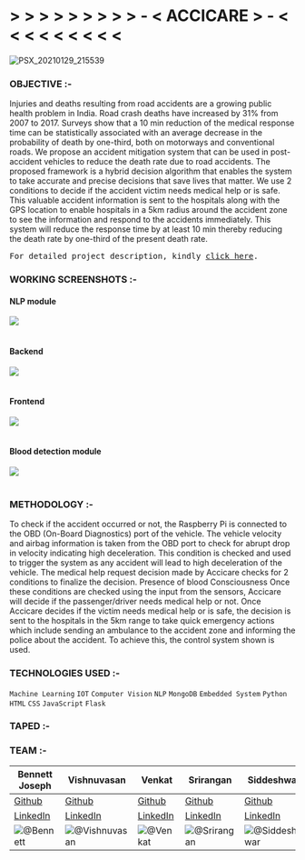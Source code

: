 # > > > > > > > > > - < ACCICARE > - < < < < < < < < <

![PSX_20210129_215539](https://user-images.githubusercontent.com/64918181/186962876-42c2bd30-34a3-442a-af38-377639874e2f.png "abc")

### OBJECTIVE :-

Injuries and deaths resulting from road accidents are a growing public health problem in India. Road crash deaths have increased by 31% from 2007 to 2017. Surveys show that a 
10 min reduction of the medical response time can be statistically associated with an average 
decrease in the probability of death by one-third, both on motorways and conventional roads. We 
propose an accident mitigation system that can be used in post-accident vehicles to reduce the 
death rate due to road accidents. The proposed framework is a hybrid decision algorithm that 
enables the system to take accurate and precise decisions that save lives that matter. We use 2 
conditions to decide if the accident victim needs medical help or is safe. This valuable accident 
information is sent to the hospitals along with the GPS location to enable hospitals in a 5km 
radius around the accident zone to see the information and respond to the accidents immediately. 
This system will reduce the response time by at least 10 min thereby reducing the death rate by 
one-third of the present death rate.
<pre>For detailed project description, kindly <a href="https://docs.google.com/document/d/1bpxX9G5cddCNAQdMuopLMRYfakJPcGxBzKy6H3qe60M/edit">click here</a>.</pre>


### WORKING SCREENSHOTS :-

#### NLP module
![](https://user-images.githubusercontent.com/64918181/186961190-5c31c06e-9cc9-4e72-b38d-f3bb26f09871.png)
<br>
<br>
#### Backend
![](https://user-images.githubusercontent.com/64918181/186962455-0cd22377-2764-475e-bf57-5101b74282a5.png)
<br>
<br>
#### Frontend
![](https://user-images.githubusercontent.com/64918181/186962864-18ded5a5-5619-4487-a67f-f3081dc71cb1.png)
<br>
<br>
#### Blood detection module
![](https://user-images.githubusercontent.com/64918181/186962470-5333adc6-b6a1-4f4c-b262-8c50fa3e75e9.png)
<br>
<br>
### METHODOLOGY :-

To check if the accident occurred or not, the Raspberry Pi is connected to the OBD (On-Board Diagnostics) port of the vehicle. The vehicle velocity and airbag information is taken from the OBD port to check for abrupt drop in velocity indicating high deceleration. This condition is checked and used to trigger the system as any accident will lead to high deceleration of the vehicle. The medical help request decision made by Accicare checks for 2 conditions to finalize the decision. 
Presence of blood 
Consciousness 
Once these conditions are checked using the input from the sensors, Accicare will decide if the passenger/driver needs medical help or not. Once Accicare decides if the victim needs medical help or is safe, the decision is sent to the hospitals in the 5km range to take quick emergency actions which include sending an ambulance to the accident zone and informing the police about the accident. To achieve this, the control system shown is used. 


### TECHNOLOGIES USED :-

```Machine Learning```  ```IOT```  ```Computer Vision``` ```NLP```  ```MongoDB```  ```Embedded System``` ```Python``` ```HTML``` ```CSS``` ```JavaScript``` ```Flask``` 

### TAPED :-

### TEAM :-

| Bennett Joseph | Vishnuvasan | Venkat | Srirangan | Siddeshwar
| --- | --- | --- | --- | --- |
| [Github](https://github.com/issacharben "Bennett profile") | [Github](https://github.com/Cipher-unhsiV "Vishnu profile") | [Github](https://github.com/venkat-p-r "Venkat profile") | [Github](https://github.com/SriranganK "Srirangan profile") | [Github](https://github.com/Marcus270503 "Siddeshwar profile") |
| [LinkedIn](https://www.linkedin.com/in/bennett-joseph-718a18191/ "Bennett")| [LinkedIn](https://www.linkedin.com/in/vishnuvasan-srinivasan-0b2012194/ "Vishnu") | [LinkedIn](https://www.linkedin.com/in/venkat-p-r/ "Venkat") | [LinkedIn](https://www.linkedin.com/in/srirangan-kannan-7017a8245/ "Srirangan") | [LinkedIn](https://www.linkedin.com/in/siddeshwar-v-a-765521238/ "Siddeshwar") |
|![@Bennett](https://avatars.githubusercontent.com/issacharben?s=150&v=1)| ![@Vishnuvasan](https://avatars.githubusercontent.com/Cipher-unhsiV?s=150&v=1) | ![@Venkat](https://avatars.githubusercontent.com/venkat-p-r?s=150&v=1) | ![@Srirangan](https://avatars.githubusercontent.com/SriranganK?s=150&v=1) | ![@Siddeshwar](https://avatars.githubusercontent.com/Marcus270503?s=150&v=1)


